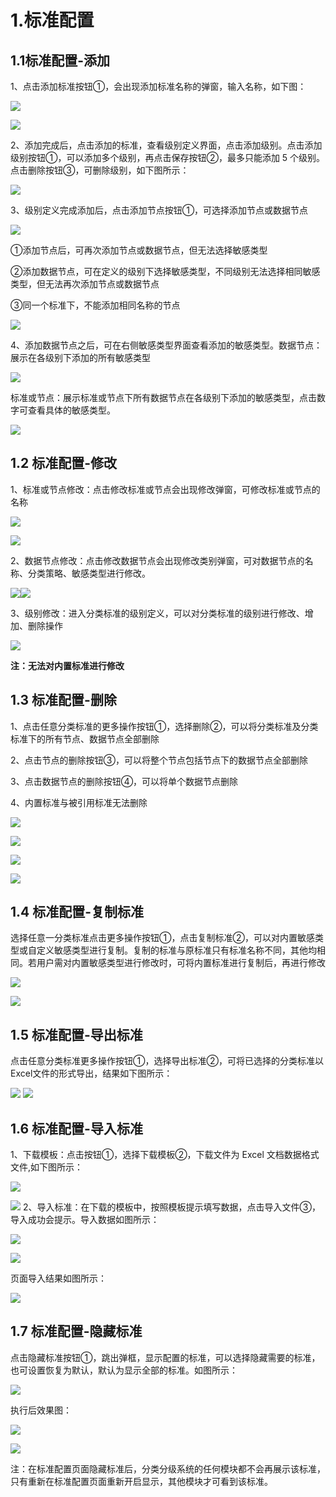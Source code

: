 # 1.标准配置

## 1.1标准配置-添加

1、点击添加标准按钮①，会出现添加标准名称的弹窗，输入名称，如下图：

![](/images/operation/dc/config/standard/standard_1.png)

![](/images/operation/dc/config/standard/standard_2.png)

2、添加完成后，点击添加的标准，查看级别定义界面，点击添加级别。点击添加级别按钮①，可以添加多个级别，再点击保存按钮②，最多只能添加 5 个级别。点击删除按钮③，可删除级别，如下图所示：

![](/images/operation/dc/config/standard/standard_3.png)

 3、级别定义完成添加后，点击添加节点按钮①，可选择添加节点或数据节点

![](/images/operation/dc/config/standard/standard_4.png)

①添加节点后，可再次添加节点或数据节点，但无法选择敏感类型

②添加数据节点，可在定义的级别下选择敏感类型，不同级别无法选择相同敏感类型，但无法再次添加节点或数据节点

 ③同一个标准下，不能添加相同名称的节点

![](/images/operation/dc/config/standard/standard_5.png)

4、添加数据节点之后，可在右侧敏感类型界面查看添加的敏感类型。数据节点：展示在各级别下添加的所有敏感类型

![](/images/operation/dc/config/standard/standard_6.png)

标准或节点：展示标准或节点下所有数据节点在各级别下添加的敏感类型，点击数字可查看具体的敏感类型。

![](/images/operation/dc/config/standard/standard_7.jpg)

## 1.2 标准配置-修改

1、标准或节点修改：点击修改标准或节点会出现修改弹窗，可修改标准或节点的名称

![](/images/operation/dc/config/standard/standard_8.jpg)

![](/images/operation/dc/config/standard/standard_9.jpg)

2、数据节点修改：点击修改数据节点会出现修改类别弹窗，可对数据节点的名称、分类策略、敏感类型进行修改。

![](/images/operation/dc/config/standard/standard_10.jpg)![](/images/operation/dc/config/standard/standard_11.jpg)

3、级别修改：进入分类标准的级别定义，可以对分类标准的级别进行修改、增加、删除操作

![](/images/operation/dc/config/standard/standard_12.jpg)

**注：无法对内置标准进行修改** 

## 1.3 标准配置-删除

1、点击任意分类标准的更多操作按钮①，选择删除②，可以将分类标准及分类标准下的所有节点、数据节点全部删除

2、点击节点的删除按钮③，可以将整个节点包括节点下的数据节点全部删除

3、点击数据节点的删除按钮④，可以将单个数据节点删除

4、内置标准与被引用标准无法删除

![](/images/operation/dc/config/standard/standard_13.jpg)

 ![](/images/operation/dc/config/standard/standard_14.jpg)

![](/images/operation/dc/config/standard/standard_15.jpg)

![](/images/operation/dc/config/standard/standard_16.jpg)

## 1.4 标准配置-复制标准

选择任意一分类标准点击更多操作按钮①，点击复制标准②，可以对内置敏感类型或自定义敏感类型进行复制。复制的标准与原标准只有标准名称不同，其他均相同。若用户需对内置敏感类型进行修改时，可将内置标准进行复制后，再进行修改

![](/images/operation/dc/config/standard/standard_17.jpg)

![](/images/operation/dc/config/standard/standard_18.jpg) 

## 1.5 标准配置-导出标准

点击任意分类标准更多操作按钮①，选择导出标准②，可将已选择的分类标准以 Excel文件的形式导出，结果如下图所示：

![](/images/operation/dc/config/standard/standard_19.jpg)
![](/images/operation/dc/config/standard/standard_20.jpg)

## 1.6 标准配置-导入标准

1、下载模板：点击按钮①，选择下载模板②，下载文件为 Excel 文档数据格式文件,如下图所示：

![](/images/operation/dc/config/standard/standard_21.jpg)

 ![](/images/operation/dc/config/standard/standard_22.jpg)
2、导入标准：在下载的模板中，按照模板提示填写数据，点击导入文件③，导入成功会提示。导入数据如图所示：

![](/images/operation/dc/config/standard/standard_23.jpg)

 ![](/images/operation/dc/config/standard/standard_24.jpg)

页面导入结果如图所示：

 ![](/images/operation/dc/config/standard/standard_25.jpg)

## 1.7 标准配置-隐藏标准

点击隐藏标准按钮①，跳出弹框，显示配置的标准，可以选择隐藏需要的标准，也可设置恢复为默认，默认为显示全部的标准。如图所示：

![](/images/operation/dc/config/standard/standard_26.jpg)

 执行后效果图：

![](/images/operation/dc/config/standard/standard_27.jpg)

![](/images/operation/dc/config/standard/standard_28.jpg)

注：在标准配置页面隐藏标准后，分类分级系统的任何模块都不会再展示该标准，只有重新在标准配置页面重新开启显示，其他模块才可看到该标准。
